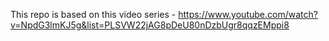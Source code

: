 This repo is based on this video series - https://www.youtube.com/watch?v=NpdG3lmKJ5g&list=PLSVW22jAG8pDeU80nDzbUgr8qqzEMppi8

